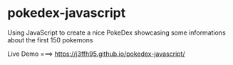 # pokedex-javascript
Using JavaScript to create a nice PokeDex showcasing some informations about the first 150 pokemons

Live Demo ===> https://j3ffh95.github.io/pokedex-javascript/
